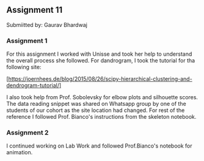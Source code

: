 ## Assignment 11

Submiitted by: Gaurav Bhardwaj

### Assignment 1

For this assignment I worked with Unisse and took her help to understand the overall process she followed. For dandrogram, I took the tutorial for tha following site:

[https://joernhees.de/blog/2015/08/26/scipy-hierarchical-clustering-and-dendrogram-tutorial/]

I also took help from Prof. Sobolevsky for elbow plots and silhouette scores. The data reading snippet was shared on Whatsapp group by one of the students of our cohort as the site location had changed. For rest of the reference I followed Prof. Bianco's instructions from the skeleton notebook.

### Assignment 2

I continued working on Lab Work and followed Prof.Bianco's notebook for animation.